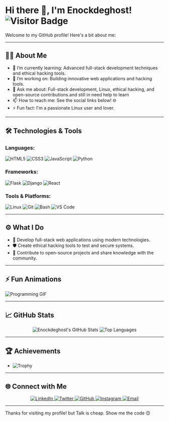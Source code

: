 # Hi there 👋, I'm Enockdeghost! ![Visitor Badge](https://visitor-badge.glitch.me/badge?page_id=Enockdeghost.Enockdeghost)

Welcome to my GitHub profile! Here's a bit about me:

---

## 👨‍💻 About Me
- 🌱 I’m currently learning: Advanced full-stack development techniques and ethical hacking tools.
- 🔭 I’m working on: Building innovative web applications and hacking tools.
- 💬 Ask me about: Full-stack development, Linux, ethical hacking, and open-source contributions.and still in need help to learn 
- 📫 How to reach me: See the social links below! 🌐
- ⚡ Fun fact: I'm a passionate Linux user and lover.

---

## 🛠️ Technologies & Tools
### Languages:
![HTML5](https://img.shields.io/badge/-HTML5-E34F26?style=flat-square&logo=html5&logoColor=white)
![CSS3](https://img.shields.io/badge/-CSS3-1572B6?style=flat-square&logo=css3&logoColor=white)
![JavaScript](https://img.shields.io/badge/-JavaScript-F7DF1E?style=flat-square&logo=javascript&logoColor=black)
![Python](https://img.shields.io/badge/-Python-3776AB?style=flat-square&logo=python&logoColor=white)

### Frameworks:
![Flask](https://img.shields.io/badge/-Flask-000000?style=flat-square&logo=flask&logoColor=white)
![Django](https://img.shields.io/badge/-Django-092E20?style=flat-square&logo=django&logoColor=white)
![React](https://img.shields.io/badge/-React-61DAFB?style=flat-square&logo=react&logoColor=black)

### Tools & Platforms:
![Linux](https://img.shields.io/badge/-Linux-FCC624?style=flat-square&logo=linux&logoColor=black)
![Git](https://img.shields.io/badge/-Git-F05032?style=flat-square&logo=git&logoColor=white)
![Bash](https://img.shields.io/badge/-Bash-4EAA25?style=flat-square&logo=gnu-bash&logoColor=white)
![VS Code](https://img.shields.io/badge/-VS%20Code-007ACC?style=flat-square&logo=visual-studio-code&logoColor=white)

---

## ⚙️ What I Do
- 🚀 Develop full-stack web applications using modern technologies.
- 🛡️ Create ethical hacking tools to test and secure systems.
- 🌟 Contribute to open-source projects and share knowledge with the community.

---

## ⚡ Fun Animations
![Programming GIF](https://media.giphy.com/media/26tn33aiTi1jkl6H6/giphy.gif)

---

## 📈 GitHub Stats
<p align="center">
  <img src="https://github-readme-stats.vercel.app/api?username=Enockdeghost&show_icons=true&hide_title=true&count_private=true&hide=prs&theme=radical" alt="Enockdeghost's GitHub Stats" />
  <img src="https://github-readme-stats.vercel.app/api/top-langs/?username=Enockdeghost&layout=compact&theme=radical" alt="Top Languages" />
</p>

---

## 🏆 Achievements
- ![Trophy](https://github-profile-trophy.vercel.app/?username=Enockdeghost&theme=radical&margin-w=15)

---

## 🌐 Connect with Me
<p align="center">
  <a href="https://www.linkedin.com/in/your-profile/">
    <img src="https://img.shields.io/badge/-LinkedIn-0A66C2?style=for-the-badge&logo=linkedin&logoColor=white" alt="LinkedIn">
  </a>
  <a href="https://twitter.com/your-profile">
    <img src="https://img.shields.io/badge/-Twitter-1DA1F2?style=for-the-badge&logo=twitter&logoColor=white" alt="Twitter">
  </a>
  <a href="https://github.com/Enockdeghost">
    <img src="https://img.shields.io/badge/-GitHub-181717?style=for-the-badge&logo=github&logoColor=white" alt="GitHub">
  </a>
  <a href="https://www.instagram.com/your-profile/">
    <img src="https://img.shields.io/badge/-Instagram-E4405F?style=for-the-badge&logo=instagram&logoColor=white" alt="Instagram">
  </a>
  <a href="mailto:your-email@example.com">
    <img src="https://img.shields.io/badge/-Email-D14836?style=for-the-badge&logo=gmail&logoColor=white" alt="Email">
  </a>
</p>

---

Thanks for visiting my profile! but Talk is cheap. Show me the code 😊
